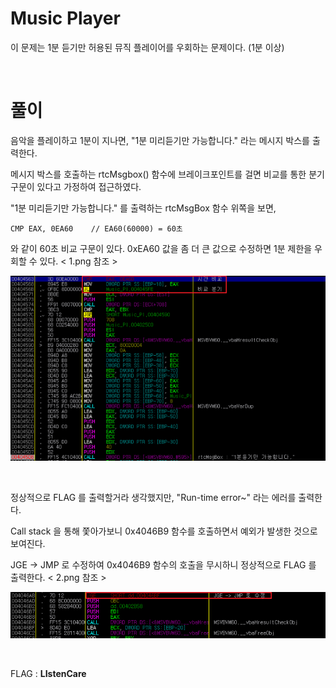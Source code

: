 
# Music Player
이 문제는 1분 듣기만 허용된 뮤직 플레이어를 우회하는 문제이다. (1분 이상)

&nbsp;
# 풀이

음악을 플레이하고 1분이 지나면, "1분 미리듣기만 가능합니다." 라는 메시지 박스를 출력한다.

메시지 박스를 호출하는 rtcMsgbox() 함수에 브레이크포인트를 걸면 비교를 통한 분기 구문이 있다고 가정하여 접근하였다.

"1분 미리듣기만 가능합니다." 를 출력하는 rtcMsgBox 함수 위쪽을 보면, 

``CMP EAX, 0EA60	// EA60(60000) = 60초``

와 같이 60초 비교 구문이 있다. 0xEA60 값을 좀 더 큰 값으로 수정하면 1분 제한을 우회할 수 있다. < 1.png 참조 >

![텍스트](1.png)

&nbsp;

정상적으로 FLAG 를 출력할거라 생각했지만, "Run-time error~" 라는 에러를 출력한다.

Call stack 을 통해 쫓아가보니 0x4046B9 함수를 호출하면서 예외가 발생한 것으로 보여진다. 

JGE -> JMP 로 수정하여 0x4046B9 함수의 호출을 무시하니 정상적으로 FLAG 를 출력한다. < 2.png 참조 >

![텍스트](2.png)

&nbsp;

FLAG : **LIstenCare**